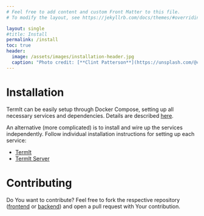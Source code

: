 ```yaml
---
# Feel free to add content and custom Front Matter to this file.
# To modify the layout, see https://jekyllrb.com/docs/themes/#overriding-theme-defaults

layout: single
#title: Install
permalink: /install
toc: true
header:
  image: /assets/images/installation-header.jpg
  caption: "Photo credit: [**Clint Patterson**](https://unsplash.com/@cbpsc1?utm_source=unsplash&utm_medium=referral&utm_content=creditCopyText) on [**Unsplash**](http://unsplash.com/)"
---
```


# Installation

TermIt can be easily setup through Docker Compose, setting up all necessary services and dependencies. Details are described [here](https://github.com/kbss-cvut/termit-docker).

An alternative (more complicated) is to install and wire up the services independently. Follow individual installation instructions for setting up each service:
- [TermIt](https://github.com/kbss-cvut/termit-ui)
- [TermIt Server](https://github.com/kbss-cvut/termit)

# Contributing

Do You want to contribute? Feel free to fork the respective repository ([frontend](https://github.com/kbss-cvut/termit-ui) or [backend](https://github.com/kbss-cvut/termit)) and open a pull request with Your contribution.
